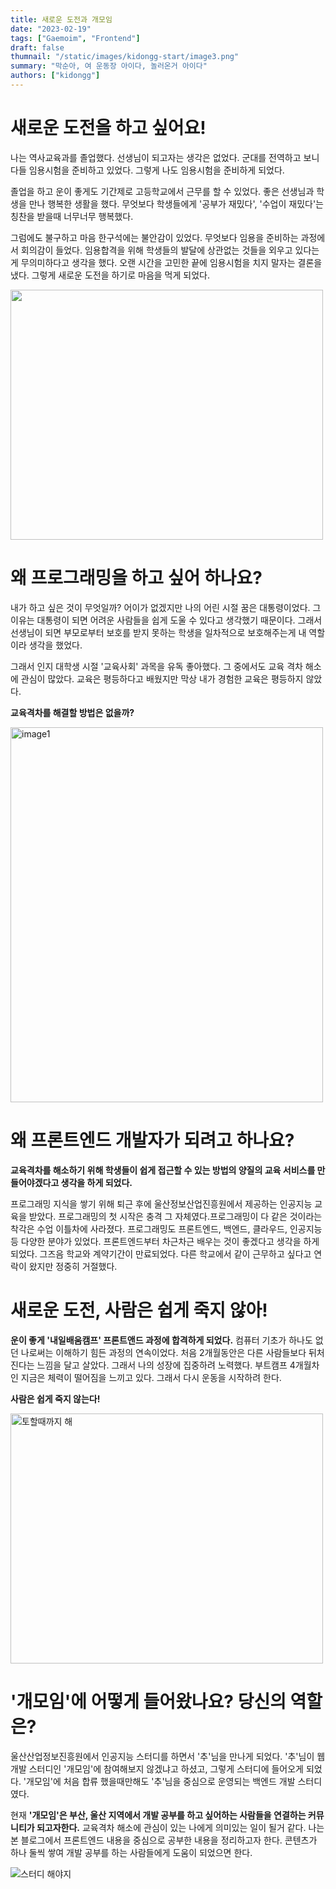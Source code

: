 ```yaml
---
title: 새로운 도전과 개모임
date: "2023-02-19"
tags: ["Gaemoim", "Frontend"]
draft: false
thumnail: "/static/images/kidongg-start/image3.png"
summary: "막순아, 여 운동장 아이다, 놀러온거 아이다"
authors: ["kidongg"]
---
```


# 새로운 도전을 하고 싶어요!

나는 역사교육과를 졸업했다. 선생님이 되고자는 생각은 없었다. 군대를 전역하고 보니 다들 임용시험을 준비하고 있었다. 그렇게 나도 임용시험을 준비하게 되었다.

졸업을 하고 운이 좋게도 기간제로 고등학교에서 근무를 할 수 있었다. 좋은 선생님과 학생을 만나 행복한 생활을 했다. 무엇보다 학생들에게 '공부가 재밌다', '수업이 재밌다'는 칭찬을 받을때 너무너무 행복했다.

그럼에도 불구하고 마음 한구석에는 불안감이 있었다. 무엇보다 임용을 준비하는 과정에서 회의감이 들었다. 임용합격을 위해 학생들의 발달에 상관없는 것들을 외우고 있다는게 무의미하다고 생각을 했다. 오랜 시간을 고민한 끝에 임용시험을 치지 말자는 결론을 냈다. 그렇게 새로운 도전을 하기로 마음을 먹게 되었다.

 <img width="500" height="400" src="https://user-images.githubusercontent.com/104154151/219954850-a1828cb4-acb3-4017-a765-9289ee98ff33.png">

# 왜 프로그래밍을 하고 싶어 하나요?

내가 하고 싶은 것이 무엇일까? 어이가 없겠지만 나의 어린 시절 꿈은 대통령이었다. 그 이유는 대통령이 되면 어려운 사람들을 쉽게 도울 수 있다고 생각했기 때문이다. 그래서 선생님이 되면 부모로부터 보호를 받지 못하는 학생을 일차적으로 보호해주는게 내 역할이라 생각을 했었다.

그래서 인지 대학생 시절 '교육사회' 과목을 유독 좋아했다. 그 중에서도 교육 격차 해소에 관심이 많았다. 교육은 평등하다고 배웠지만 막상 내가 경험한 교육은 평등하지 않았다.

**교육격차를 해결할 방법은 없을까?**

<img width="500" height="600" alt="image1" src="https://user-images.githubusercontent.com/104154151/219954702-43d221cf-a938-46c7-adee-6d439dc64e90.png">

# 왜 프론트엔드 개발자가 되려고 하나요?

**교육격차를 해소하기 위해 학생들이 쉽게 접근할 수 있는 방법의 양질의 교육 서비스를 만들어야겠다고 생각을 하게 되었다.**

프로그래밍 지식을 쌓기 위해 퇴근 후에 울산정보산업진흥원에서 제공하는 인공지능 교육을 받았다. 프로그래밍의 첫 시작은 충격 그 자체였다.프로그래밍이 다 같은 것이라는 착각은 수업 이틀차에 사라졌다. 프로그래밍도 프론트엔드, 백엔드, 클라우드, 인공지능 등 다양한 분야가 있었다. 프론트엔드부터 차근차근 배우는 것이 좋겠다고 생각을 하게 되었다. 그즈음 학교와 계약기간이 만료되었다. 다른 학교에서 같이 근무하고 싶다고 연락이 왔지만 정중히 거절했다.

# 새로운 도전, 사람은 쉽게 죽지 않아!

**운이 좋게 '내일배움캠프' 프론트앤드 과정에 합격하게 되었다.** 컴퓨터 기초가 하나도 없던 나로써는 이해하기 힘든 과정의 연속이었다. 처음 2개월동안은 다른 사람들보다 뒤처진다는 느낌을 달고 살았다. 그래서 나의 성장에 집중하려 노력했다. 부트캠프 4개월차인 지금은 체력이 떨어짐을 느끼고 있다. 그래서 다시 운동을 시작하려 한다.

**사람은 쉽게 죽지 않는다!**

<img width="500" height="400" alt="토할때까지 해" src="https://user-images.githubusercontent.com/104154151/219952661-32d63066-8f82-4231-89a3-2f7699400156.png">

# '개모임'에 어떻게 들어왔나요? 당신의 역할은?

울산산업정보진흥원에서 인공지능 스터디를 하면서 '추'님을 만나게 되었다. '추'님이 웹 개발 스터디인 '개모임'에 참여해보지 않겠냐고 하셨고, 그렇게 스터디에 들어오게 되었다. '개모임'에 처음 합류 했을때만해도 '추'님을 중심으로 운영되는 백엔드 개발 스터디였다.

현재 **'개모임'은 부산, 울산 지역에서 개발 공부를 하고 싶어하는 사람들을 연결하는 커뮤니티가 되고자한다.** 교육격차 해소에 관심이 있는 나에게 의미있는 일이 될거 같다. 나는 본 블로그에서 프론트엔드 내용을 중심으로 공부한 내용을 정리하고자 한다. 콘텐츠가 하나 둘씩 쌓여 개발 공부를 하는 사람들에게 도움이 되었으면 한다.

![스터디 해야지](https://user-images.githubusercontent.com/104154151/219952710-dae63afb-7e19-4a0b-b2e0-abb52d352f63.png)
